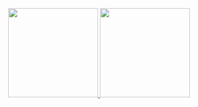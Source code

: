 <div align="center">
  <a href="https://github.com/dcunhamaciel">
  <img height="180em" src="https://github-readme-stats.vercel.app/api?username=dcunhamaciel&show_icons=true&theme=dracula&include_all_commits=true&count_private=true"/>
  <img height="180em" src="https://github-readme-stats.vercel.app/api/top-langs/?username=dcunhamaciel&layout=compact&langs_count=7&theme=dracula"/>
</div>
